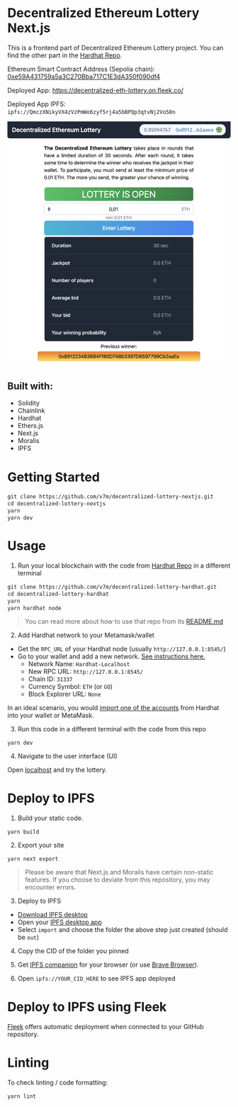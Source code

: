 # Decentralized Ethereum Lottery Next.js

This is a frontend part of Decentralized Ethereum Lottery project. You can find the other part in the [Hardhat Repo](https://github.com/v7m/decentralized-lottery-hardhat).

Ethereum Smart Contract Address (Sepolia chain): [0xe59A431759a5a3C270Bba717C1E3dA350f090df4](https://sepolia.etherscan.io/address/0xe59A431759a5a3C270Bba717C1E3dA350f090df4)

Deployed App: https://decentralized-eth-lottery.on.fleek.co/

Deployed App IPFS: `ipfs://QmczXNikyVX4zVzPmWo6zyf5rj4a5bBPQp3qtvNj2Vo58n`

<img src="img/readme-app.png" alt="image" width="700" height="auto">

## Built with:
- Solidity
- Chainlink
- Hardhat
- Ethers.js
- Next.js
- Moralis
- IPFS

# Getting Started

```
git clone https://github.com/v7m/decentralized-lottery-nextjs.git
cd decentralized-lottery-nextjs
yarn
yarn dev
```

# Usage

1. Run your local blockchain with the code from [Hardhat Repo](https://github.com/v7m/decentralized-lottery-hardhat) in a different terminal

```
git clone https://github.com/v7m/decentralized-lottery-hardhat.git
cd decentralized-lottery-hardhat
yarn
yarn hardhat node
```

> You can read more about how to use that repo from its [README.md](https://github.com/v7m/decentralized-lottery-hardhat/blob/main/README.md)


2. Add Hardhat network to your Metamask/wallet

- Get the `RPC_URL` of your Hardhat node (usually `http://127.0.0.1:8545/`)
- Go to your wallet and add a new network. [See instructions here.](https://metamask.zendesk.com/hc/en-us/articles/360043227612-How-to-add-a-custom-network-RPC)
  - Network Name: `Hardhat-Localhost`
  - New RPC URL: `http://127.0.0.1:8545/`
  - Chain ID: `31337`
  - Currency Symbol: `ETH` (or `GO`)
  - Block Explorer URL: `None`

In an ideal scenario, you would [import one of the accounts](https://metamask.zendesk.com/hc/en-us/articles/360015489331-How-to-import-an-Account) from Hardhat into your wallet or MetaMask.

3. Run this code in a different terminal with the code from this repo

```
yarn dev
```

4. Navigate to the user interface (UI)

Open [localhost](http://localhost:3000) and try the lottery.

# Deploy to IPFS

1. Build your static code.

```
yarn build
```

2. Export your site

```
yarn next export
```

> Please be aware that Next.js and Moralis have certain non-static features. If you choose to deviate from this repository, you may encounter errors.

3. Deploy to IPFS

- [Download IPFS desktop](https://ipfs.io/#install)
- Open your [IPFS desktop app](https://ipfs.io/)
- Select `import` and choose the folder the above step just created (should be `out`)

4. Copy the CID of the folder you pinned

5. Get [IPFS companion](https://chrome.google.com/webstore/detail/ipfs-companion/nibjojkomfdiaoajekhjakgkdhaomnch?hl=en) for your browser (or use [Brave Browser](https://brave.com/)).

6. Open `ipfs://YOUR_CID_HERE` to see IPFS app deployed


# Deploy to IPFS using Fleek

[Fleek](https://fleek.co/) offers automatic deployment when connected to your GitHub repository.


# Linting

To check linting / code formatting:
```
yarn lint
```
